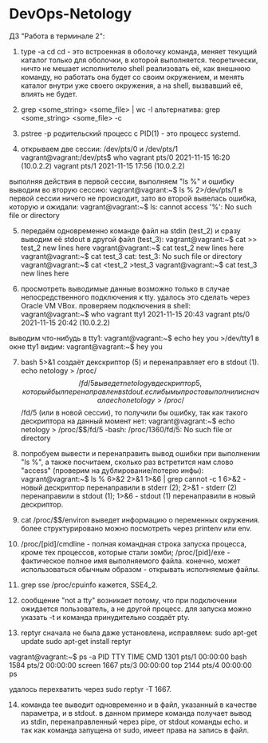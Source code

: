 # DevOps-Netology
ДЗ "Работа в терминале 2":

1. type -a cd
cd - это встроенная в оболочку команда, меняет текущий каталог только для оболочки, в которой выполняется.
теоретически, ничто не мешает исполнителю shell реализовать её, как внешнюю команду, но работать она будет со своим окружением, и менять каталог внутри уже своего окружения, а на shell, вызвавший её, влиять не будет.

2. grep <some_string> <some_file> | wc -l
альтернатива: grep <some_string> <some_file> -c

3. pstree -p
родительский процесс с PID(1) - это процесс systemd.

4. открываем две сессии: /dev/pts/0 и /dev/pts/1
vagrant@vagrant:/dev/pts$ who
vagrant  pts/0        2021-11-15 16:20 (10.0.2.2)
vagrant  pts/1        2021-11-15 17:56 (10.0.2.2)

выполняя действия в первой сессии, выполняем "ls %" и ошибку выводим во вторую сессию:
vagrant@vagrant:~$ ls % 2>/dev/pts/1
в первой сессии ничего не происходит, зато во второй вывелась ошибка, которую и ожидали:
vagrant@vagrant:~$ ls: cannot access '%': No such file or directory

5. передаём одновременно команде файл на stdin (test_2) и сразу выводим её stdout в другой файл (test_3): 
vagrant@vagrant:~$ cat >> test_2
new lines here
vagrant@vagrant:~$ cat test_2
new lines here
vagrant@vagrant:~$ cat test_3
cat: test_3: No such file or directory
vagrant@vagrant:~$ cat <test_2 >test_3
vagrant@vagrant:~$ cat test_3
new lines here

6. просмотреть выводимые данные возможно только в случае непосредственного подключения к tty. удалось это сделать через Oracle VM VBox.
проверяем подключения в shell:
vagrant@vagrant:~$ who
vagrant  tty1         2021-11-15 20:43
vagrant  pts/0        2021-11-15 20:42 (10.0.2.2)

выводим что-нибудь в tty1:
vagrant@vagrant:~$ echo hey you >/dev/tty1
в окне tty1 видим:
vagrant@vagrant:~$ hey you

7. bash 5>&1 создаёт декскриптор (5) и перенаправляет его в stdout (1).
echo netology > /proc/$$/fd/5 выведет netology в дескриптор 5, который был перенаправлен в stdout.
если бы мы просто выполнили сначала echo netology > /proc/$$/fd/5 (или в новой сессии), то получили бы ошибку, так как такого дескриптора на данный момент нет:
vagrant@vagrant:~$ echo netology > /proc/$$/fd/5
-bash: /proc/1360/fd/5: No such file or directory

8. попробуем вывести и перенаправить вывод ошибки при выполнении "ls %", а также посчитаем, сколько раз встретится нам слово "access" (проверим на дублирование/потерю инфы):
vagrant@vagrant:~$ ls % 6>&2 2>&1 1>&6 | grep cannot -c
1
6>&2 - новый дескриптор перенаправили в stderr (2); 
2>&1 - stderr (2) перенаправили в stdout (1);
1>&6 - stdout (1) перенаправили в новый дескриптор.

9. cat /proc/$$/environ выведет информацию о переменных окружения.
более структурировано можно посмотреть через printenv или env.

10. /proc/[pid]/cmdline - полная командная строка запуска процесса, кроме тех процессов, которые стали зомби;
/proc/[pid]/exe - фактическое полное имя выполняемого файла. конечно, может использоваться обычным образом - открывать исполняемые файлы.

11. grep sse /proc/cpuinfo
кажется, SSE4_2.

12. сообщение "not a tty" возникает потому, что при подключении ожидается пользователь, а не другой процесс. для запуска можно указать -t и команда принудительно создаёт pty.

13. reptyr сначала не была даже установлена, исправляем:
sudo apt-get update
sudo apt-get install reptyr

vagrant@vagrant:~$ ps -a
   PID TTY          TIME CMD
   1301 pts/1    00:00:00 bash
   1584	pts/2	 00:00:00 screen
   1667 pts/3    00:00:00 top
   2144	pts/4	 00:00:00 ps
   
удалось перехватить через sudo reptyr -T 1667.

14. команда tee выводит одновременно и в файл, указанный в качестве параметра, и в stdout. в данном примере команда получает вывод из stdin, перенаправленный через pipe, от stdout команды echo. и так как команда запущена от sudo, имеет права на запись в файл.